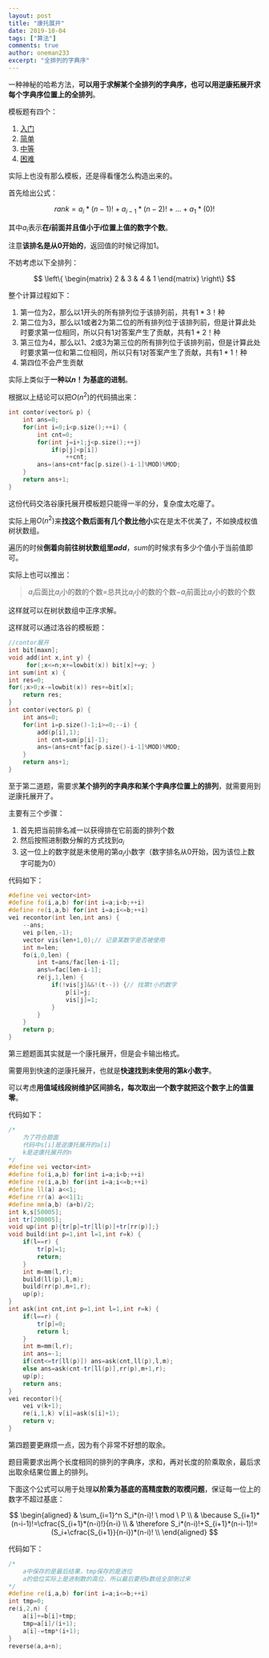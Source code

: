 ```yaml
---
layout: post
title: "康托展开"
date: 2019-10-04
tags: ["算法"]
comments: true
author: oneman233
excerpt: "全排列的字典序"
---
```


一种神秘的哈希方法，**可以用于求解某个全排列的字典序，也可以用逆康拓展开求每个字典序位置上的全排列**。

模板题有四个：

1. [入门](https://www.luogu.org/problem/P5367)
2. [简单](https://www.luogu.org/problem/P3014)
3. [中等](https://www.luogu.org/problem/UVA11525)
4. [困难](https://codeforces.com/problemset/problem/501/D)

实际上也没有那么模板，还是得看懂怎么构造出来的。

首先给出公式：

$$
rank=a_i*(n-1)!+a_{i-1}*(n-2)!+...+a_1*(0)!
$$

其中$a_i$表示**在$i$前面并且值小于$i$位置上值的数字个数**。

注意**该排名是从$0$开始的**，返回值的时候记得加$1$。

不妨考虑以下全排列：

$$
\left\{
\begin{matrix}
    2 & 3 & 4 & 1
\end{matrix}
\right\}
$$

整个计算过程如下：

1. 第一位为$2$，那么以$1$开头的所有排列位于该排列前，共有$1*3！$种
2. 第二位为$3$，那么以$1$或者$2$为第二位的所有排列位于该排列前，但是计算此处时要求第一位相同，所以只有$1$对答案产生了贡献，共有$1*2！$种
3. 第三位为$4$，那么以$1$、$2$或$3$为第三位的所有排列位于该排列前，但是计算此处时要求第一位和第二位相同，所以只有$1$对答案产生了贡献，共有$1*1！$种
4. 第四位不会产生贡献

实际上类似于**一种以$n！$为基底的进制**。

根据以上结论可以把$O(n^2)$的代码搞出来：

```c++
int contor(vector& p) {
    int ans=0;
    for(int i=0;i<p.size();++i) {
        int cnt=0;
        for(int j=i+1;j<p.size();++j)
            if(p[j]<p[i])
                ++cnt;
        ans=(ans+cnt*fac[p.size()-i-1]%MOD)%MOD;
    }
    return ans+1;
}
```

这份代码交洛谷康托展开模板题只能得一半的分，复杂度太吃瘪了。

实际上用$O(n^2)$来**找这个数后面有几个数比他小**实在是太不优美了，不如换成权值树状数组。

遍历的时候**倒着向前往树状数组里$add$**，$sum$的时候求有多少个值小于当前值即可。

实际上也可以推出：

>   $a_i$后面比$a_i$小的数的个数=总共比$a_i$小的数的个数−$a_i$前面比$a_i$小的数的个数

这样就可以在树状数组中正序求解。

这样就可以通过洛谷的模板题：

```c++
//contor展开
int bit[maxn];
void add(int x,int y) {
     for(;x<=n;x+=lowbit(x)) bit[x]+=y; } 
int sum(int x) {
int res=0;
for(;x>0;x-=lowbit(x)) res+=bit[x];
    return res;
}
int contor(vector& p) {
    int ans=0;
    for(int i=p.size()-1;i>=0;--i) {
        add(p[i],1);
        int cnt=sum(p[i]-1);
        ans=(ans+cnt*fac[p.size()-i-1]%MOD)%MOD;
    }
    return ans+1;
}
```

至于第二道题，需要求**某个排列的字典序和某个字典序位置上的排列**，就需要用到逆康托展开了。

主要有三个步骤：

1. 首先把当前排名减一以获得排在它前面的排列个数
2. 然后按照进制数分解的方式找到$a_i$
3. 这一位上的数字就是未使用的第$a_i$小数字（数字排名从$0$开始，因为该位上数字可能为$0$）

代码如下：

```c++
#define vei vector<int>
#define fo(i,a,b) for(int i=a;i<b;++i)
#define re(i,a,b) for(int i=a;i<=b;++i)
vei recontor(int len,int ans) {
    --ans;
    vei p(len,-1);
    vector vis(len+1,0);// 记录某数字是否被使用
    int n=len;
    fo(i,0,len) {
        int t=ans/fac[len-i-1];
        ans%=fac[len-i-1];
        re(j,1,len) {
            if(!vis[j]&&!(t--)) {// 找第t小的数字
                p[i]=j;
                vis[j]=1;
            }
        }
    }
    return p;
}
```

第三题题面其实就是一个康托展开，但是会卡输出格式。

需要用到快速的逆康托展开，也就是**快速找到未使用的第$k$小数字**。

可以考虑**用值域线段树维护区间排名，每次取出一个数字就把这个数字上的值置零**。

代码如下：

```c++
/*
    为了符合题面
    代码中s[i]是逆康托展开的a[i]
    k是逆康托展开的n
*/
#define vei vector<int>
#define fo(i,a,b) for(int i=a;i<b;++i)
#define re(i,a,b) for(int i=a;i<=b;++i)
#define ll(a) a<<1;
#define rr(a) a<<1|1;
#define mm(a,b) (a+b)/2;
int k,s[50005];
int tr[200005];
void up(int p){tr[p]=tr[ll(p)]+tr[rr(p)];}
void build(int p=1,int l=1,int r=k) {
    if(l==r) {
        tr[p]=1;
        return;
    }
    int m=mm(l,r);
    build(ll(p),l,m);
    build(rr(p),m+1,r);
    up(p);
}
int ask(int cnt,int p=1,int l=1,int r=k) {
    if(l==r) {
        tr[p]=0;
        return l;
    }
    int m=mm(l,r);
    int ans=-1;
    if(cnt<=tr[ll(p)]) ans=ask(cnt,ll(p),l,m);
    else ans=ask(cnt-tr[ll(p)],rr(p),m+1,r);
    up(p);
    return ans;
}
vei recontor(){
    vei v(k+1);
    re(i,1,k) v[i]=ask(s[i]+1);
    return v;
}
```

第四题要更麻烦一点，因为有个非常不好想的取余。

题目需要求出两个长度相同的排列的字典序，求和，再对长度的阶乘取余，最后求出取余结果位置上的排列。

下面这个公式可以用于处理**以阶乘为基底的高精度数的取模问题**，保证每一位上的数字不超过基底：

$$
\begin{aligned}
    & \sum_{i=1}^n S_i*(n-i)! \ mod \ P \\
    & \because S_{i+1}*(n-i-1)!=\cfrac{S_{i+1}*(n-i)!}{n-i} \\
    & \therefore S_i*(n-i)!+S_{i+1}*(n-i-1)!=(S_i+\cfrac{S_{i+1}}{n-i})*(n-i)! \\
\end{aligned}
$$

代码如下：

```c++
/*
    a中保存的是最后结果，tmp保存的是进位
    a的低位实际上是进制数的高位，所以最后要把a数组全部倒过来
*/
#define re(i,a,b) for(int i=a;i<=b;++i)
int tmp=0;
re(i,2,n) {
    a[i]+=b[i]+tmp;
    tmp=a[i]/(i+1);
    a[i]-=tmp*(i+1);
}
reverse(a,a+n);
```